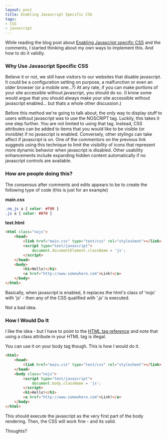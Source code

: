 ```yaml
---
layout: post
title: Enabling Javascript Specific CSS
tags:
- CSS
- javascript
---
```

While reading the blog post about [Enabling Javascript specific CSS](http://greatwebguy.com/programming/dom/enable-javascript-specific-css-with-one-line-of-jquery/) and the comments, I started thinking about my own ways to implement this.  And how to do it validly.

### Why Use Javascript Specific CSS

Believe it or not, we still have visitors to our websites that disable javascript.  It could be a configuration setting on purpose, a malfunction or even an older browser (or a mobile one...?)  At any rate, if you can make portions of your site accessible without javascript, you should do so.  (I know some would argue that you should always make your site accessible without javascript enabled... but thats a whole other discussion.)

Before this method we're going to talk about, the only way to display stuff to users without javascript was to use the NOSCRIPT tag.  Luckily, this takes it one step further.  You are not limited to using that tag.  Instead, CSS attributes can be added to items that you would like to be visible (or invisible) if no javascript is enabled.  Conversely, other stylings can take affect if javascript is on.  One of the commentors on the previous link suggests using this technique to limit the visibility of icons that represent more dynamic behavior when javascript is disabled.  Other usability enhancements include expanding hidden content automatically if no javascript controls are available.

### How are people doing this?

The consensus after comments and edits appears to be to create the following type of code (this is just for an example)

**main.css**

```css
.no_js a { color: #f00 }
.js a { color: #0f0 }
```

**test.html**

```html
<html class="nojs">
    <head>
        <link href="main.css" type="text/css" rel="stylesheet"></link>
        <script type="text/javascript">
            document.documentElement.className = 'js';
        </script>
    </head>
    <body>
        <h1>Hello!</h1>
        <a href="http://www.somewhere.com">Link!</a>
    </body>
</html>
```

Basically, when javascript is enabled, it replaces the html's class of 'nojs' with 'js'  - then any of the CSS qualified with '.js' is executed.

Not a bad idea.

### How I Would Do It

I like the idea - but I have to point to the [HTML tag reference](http://www.w3.org/TR/html4/struct/global.html#h-7.3) and note that using a class attribute in your HTML tag is illegal.

You can use it on your body tag though.  This is how I would do it.

```html
<html>
    <head>
        <link href="main.css" type="text/css" rel="stylesheet"></link>
    </head>
    <body class="nojs">
        <script type="text/javascript">
            document.body.className = 'js';
        </script>
        <h1>Hello!</h1>
        <a href="http://www.somewhere.com">Link!</a>
    </body>
</html>
```

This should execute the javascript as the very first part of the body rendering.  Then, the CSS will work fine - and its valid.

Thoughts?
